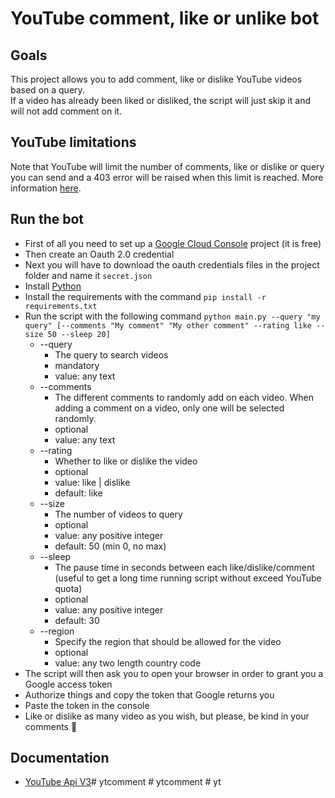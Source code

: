 # YouTube comment, like or unlike bot

##  Goals

This project allows you to add comment, like or dislike YouTube videos based on a query.  
If a video has already been liked or disliked, the script will just skip it and will not add comment on it.

## YouTube limitations

Note that YouTube will limit the number of comments, like or dislike or query you can send and a 403 error will be raised when this limit is reached. More information [here](https://developers.google.com/youtube/v3/getting-started#quota).

## Run the bot
- First of all you need to set up a [Google Cloud Console](https://console.cloud.google.com/?hl=fr) project (it is free)
- Then create an Oauth 2.0 credential
- Next you will have to download the oauth credentials files in the project folder and name it `secret.json`
- Install [Python](https://www.python.org/downloads/)
- Install the requirements with the command `pip install -r requirements.txt`
- Run the script with the following command `python main.py --query "my query" [--comments "My comment" "My other comment" --rating like --size 50 --sleep 20]`
  - --query
    - The query to search videos
    - mandatory
    - value: any text
  - --comments
    - The different comments to randomly add on each video. When adding a comment on a video, only one will be selected randomly.
    - optional
    - value: any text
  - --rating
    - Whether to like or dislike the video
    - optional
    - value: like | dislike
    - default: like
  - --size
    - The number of videos to query
    - optional
    - value: any positive integer
    - default: 50 (min 0, no max)
  - --sleep
    - The pause time in seconds between each like/dislike/comment (useful to get a long time running script without exceed YouTube quota)
    - optional
    - value: any positive integer
    - default: 30
  - --region
    - Specify the region that should be allowed for the video
    - optional
    - value: any two length country code
- The script will then ask you to open your browser in order to grant you a Google access token
- Authorize things and copy the token that Google returns you
- Paste the token in the console
- Like or dislike as many video as you wish, but please, be kind in your comments 🙂

## Documentation
- [YouTube Api V3](https://developers.google.com/youtube/v3/docs)#   y t c o m m e n t  
 #   y t c o m m e n t  
 #   y t  
 